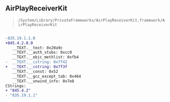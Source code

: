 ## AirPlayReceiverKit

> `/System/Library/PrivateFrameworks/AirPlayReceiverKit.framework/AirPlayReceiverKit`

```diff

-835.19.1.1.0
+845.4.2.0.0
   __TEXT.__text: 0x20a9c
   __TEXT.__auth_stubs: 0xcc0
   __TEXT.__objc_methlist: 0xfb4
-  __TEXT.__cstring: 0x7f42
+  __TEXT.__cstring: 0x7f3f
   __TEXT.__const: 0x52
   __TEXT.__gcc_except_tab: 0x464
   __TEXT.__unwind_info: 0x7e8
CStrings:
+ "845.4.2"
- "835.19.1.1"

```

